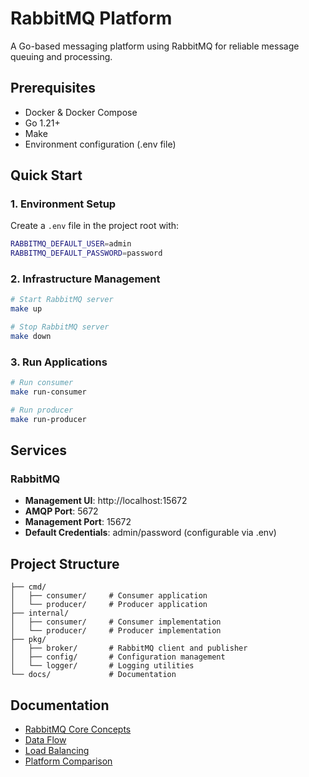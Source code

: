 
# RabbitMQ Platform

A Go-based messaging platform using RabbitMQ for reliable message queuing and processing.

## Prerequisites
- Docker & Docker Compose
- Go 1.21+
- Make
- Environment configuration (.env file)

## Quick Start

### 1. Environment Setup
Create a `.env` file in the project root with:
```bash
RABBITMQ_DEFAULT_USER=admin
RABBITMQ_DEFAULT_PASSWORD=password
```

### 2. Infrastructure Management
```bash
# Start RabbitMQ server
make up

# Stop RabbitMQ server
make down
```

### 3. Run Applications
```bash
# Run consumer
make run-consumer

# Run producer
make run-producer
```

## Services

### RabbitMQ
- **Management UI**: http://localhost:15672
- **AMQP Port**: 5672
- **Management Port**: 15672
- **Default Credentials**: admin/password (configurable via .env)

## Project Structure
```
├── cmd/
│   ├── consumer/     # Consumer application
│   └── producer/     # Producer application
├── internal/
│   ├── consumer/     # Consumer implementation
│   └── producer/     # Producer implementation
├── pkg/
│   ├── broker/       # RabbitMQ client and publisher
│   ├── config/       # Configuration management
│   └── logger/       # Logging utilities
└── docs/             # Documentation
```

## Documentation
- [RabbitMQ Core Concepts](docs/rabbitmq-core.md)
- [Data Flow](docs/data-flow.md)
- [Load Balancing](docs/load-balancing.md)
- [Platform Comparison](docs/comparison.md)
